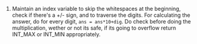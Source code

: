 1) Maintain an index variable to skip the whitespaces at the beginning, check if there's a +/- sign, and to traverse the digits. For calculating the answer, do for every digit, `ans = ans*10+dig`. Do check before doing the multiplication, wether or not its safe, if its going to overflow return INT_MAX or INT_MIN appropriately.